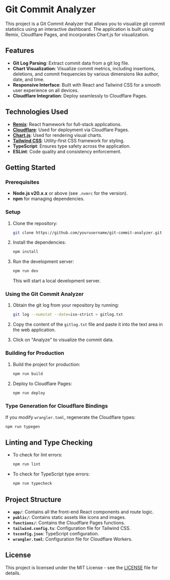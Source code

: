 # Git Commit Analyzer

This project is a Git Commit Analyzer that allows you to visualize git commit statistics using an interactive dashboard. The application is built using Remix, Cloudflare Pages, and incorporates Chart.js for visualization.

## Features

- **Git Log Parsing**: Extract commit data from a git log file.
- **Chart Visualization**: Visualize commit metrics, including insertions, deletions, and commit frequencies by various dimensions like author, date, and time.
- **Responsive Interface**: Built with React and Tailwind CSS for a smooth user experience on all devices.
- **Cloudflare Integration**: Deploy seamlessly to Cloudflare Pages.

## Technologies Used

- **[Remix](https://remix.run/)**: React framework for full-stack applications.
- **[Cloudflare](https://www.cloudflare.com/)**: Used for deployment via Cloudflare Pages.
- **[Chart.js](https://www.chartjs.org/)**: Used for rendering visual charts.
- **[Tailwind CSS](https://tailwindcss.com/)**: Utility-first CSS framework for styling.
- **TypeScript**: Ensures type safety across the application.
- **ESLint**: Code quality and consistency enforcement.

## Getting Started

### Prerequisites

- **Node.js v20.x.x** or above (see `.nvmrc` for the version).
- **npm** for managing dependencies.

### Setup

1. Clone the repository:

   ```bash
   git clone https://github.com/yourusername/git-commit-analyzer.git
   ```

2. Install the dependencies:

   ```bash
   npm install
   ```

3. Run the development server:

   ```bash
   npm run dev
   ```

   This will start a local development server.

### Using the Git Commit Analyzer

1. Obtain the git log from your repository by running:

   ```bash
   git log --numstat --date=iso-strict > gitlog.txt
   ```

2. Copy the content of the `gitlog.txt` file and paste it into the text area in the web application.
3. Click on "Analyze" to visualize the commit data.

### Building for Production

1. Build the project for production:

   ```bash
   npm run build
   ```

2. Deploy to Cloudflare Pages:

   ```bash
   npm run deploy
   ```

### Type Generation for Cloudflare Bindings

If you modify `wrangler.toml`, regenerate the Cloudflare types:

```bash
npm run typegen
```

## Linting and Type Checking

- To check for lint errors:

  ```bash
  npm run lint
  ```

- To check for TypeScript type errors:

  ```bash
  npm run typecheck
  ```

## Project Structure

- **`app/`**: Contains all the front-end React components and route logic.
- **`public/`**: Contains static assets like icons and images.
- **`functions/`**: Contains the Cloudflare Pages functions.
- **`tailwind.config.ts`**: Configuration file for Tailwind CSS.
- **`tsconfig.json`**: TypeScript configuration.
- **`wrangler.toml`**: Configuration file for Cloudflare Workers.

## License

This project is licensed under the MIT License - see the [LICENSE](LICENSE) file for details.
